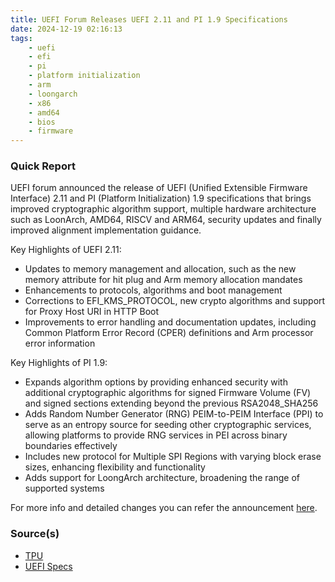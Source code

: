 ```yaml
---
title: UEFI Forum Releases UEFI 2.11 and PI 1.9 Specifications
date: 2024-12-19 02:16:13
tags:
    - uefi
    - efi
    - pi
    - platform initialization
    - arm
    - loongarch
    - x86
    - amd64
    - bios
    - firmware
---
```


### Quick Report

UEFI forum announced the release of UEFI (Unified Extensible Firmware Interface) 2.11 and PI (Platform Initialization) 1.9 specifications that brings improved cryptographic algorithm support, multiple hardware architecture such as LoonArch, AMD64, RISCV and ARM64, security updates and finally improved alignment implementation guidance.
<!-- more -->

Key Highlights of UEFI 2.11:

- Updates to memory management and allocation, such as the new memory attribute for hit plug and Arm memory allocation mandates
- Enhancements to protocols, algorithms and boot management
- Corrections to EFI_KMS_PROTOCOL, new crypto algorithms and support for Proxy Host URI in HTTP Boot
- Improvements to error handling and documentation updates, including Common Platform Error Record (CPER) definitions and Arm processor error information

Key Highlights of PI 1.9:

- Expands algorithm options by providing enhanced security with additional cryptographic algorithms for signed Firmware Volume (FV) and signed sections extending beyond the previous RSA2048_SHA256
- Adds Random Number Generator (RNG) PEIM-to-PEIM Interface (PPI) to serve as an entropy source for seeding other cryptographic services, allowing platforms to provide RNG services in PEI across binary boundaries effectively
- Includes new protocol for Multiple SPI Regions with varying block erase sizes, enhancing flexibility and functionality
- Adds support for LoongArch architecture, broadening the range of supported systems

For more info and detailed changes you can refer the announcement [here][def].

### Source(s)

- [TPU][def2]
- [UEFI Specs][def]

[def]: https://uefi.org/specifications
[def2]: https://www.techpowerup.com/329969/uefi-forum-releases-the-uefi-2-11-and-the-pi-1-9-specifications
